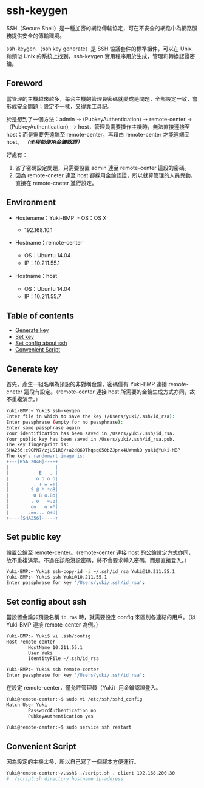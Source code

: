# ssh-keygen

<!--
Secure Shell (SSH) is a cryptographic network protocol for operating network services securely over an unsecured network.
-->
SSH（Secure Shell）是一種加密的網路傳輸協定，可在不安全的網路中為網路服務提供安全的傳輸環境。

<!--
ssh-keygen is a standard component of the Secure Shell (SSH) protocol suite found on Unix and Unix-like computer systems. The ssh-keygen utility is used to generate, manage, and convert authentication keys.
-->
ssh-keygen （ssh key generate）是 SSH 協議套件的標準組件，可以在 Unix 和類似 Unix 的系統上找到。ssh-keygen 實用程序用於生成，管理和轉換認證密鑰。

## Foreword
當管理的主機越來越多，每台主機的管理員密碼就變成是問題，全部設定一致，會形成安全問題；設定不一樣，又得靠工具記。

於是想到了一個方法：admin -> (PubkeyAuthentication) -> remote-center -> （PubkeyAuthentication）-> host，管理員需要操作主機時，無法直接連接至 host；而是需要先遠端至 remote-center，再藉由 remote-center 才能遠端至 host。 ***（全程都使用金鑰認證）***

好處有：
1. 省了密碼設定問題，只需要設置 admin 連至 remote-center 這段的密碼。
2. 因為 remote-cneter 連至 host 都採用金鑰認證，所以就算管理的人員異動，直接在 remote-cneter 進行設定。

## Environment
- Hostename：Yuki-BMP
  - OS：OS X
  - 192.168.10.1
  
- Hostname：remote-center
  - OS：Ubuntu 14.04
  - IP：10.211.55.1
  
- Hostname：host
  - OS：Ubuntu 14.04
  - IP：10.211.55.7

## Table of contents
- [Generate key](generate-key)
- [Set key](set-key)
- [Set config about ssh](Set-config-about-ssh)
- [Convenient Script](convenient-Script)

## Generate key

首先，產生一組名稱為預設的非對稱金鑰，密碼僅有 Yuki-BMP 連接 remote-cneter 這段有設定。（remote-center 連接 host 所需要的金鑰生成方式亦同，故不重複演示。）
```bash
Yuki-BMP:~ Yuki$ ssh-keygen
Enter file in which to save the key (/Users/yuki/.ssh/id_rsa): 
Enter passphrase (empty for no passphrase): 
Enter same passphrase again: 
Your identification has been saved in /Users/yuki/.ssh/id_rsa.
Your public key has been saved in /Users/yuki/.ssh/id_rsa.pub.
The key fingerprint is:
SHA256:c9GPN7/zjUS1R8/+a2dQ69ThqsqO50bZJpnx4UWnmkQ yuki@Yuki-MBP
The key's randomart image is:
+---[RSA 2048]----+
|                 |
|           E . . |
|          o o o o|
|         . + = =+|
|        S @ * *oB|
|         O B o.Bo|
|        . o   =.o|
|        oo   o =*|
|       .==... o+O|
+----[SHA256]-----+
```

## Set public key

設置公鑰至 remote-center。（remote-center 連接 host 的公鑰設定方式亦同，故不重複演示。不過在該段沒設密碼，將不會要求輸入密碼，而是直接登入。）
```bash
Yuki-BMP:~ Yuki$ ssh-copy-id -i ~/.ssh/id_rsa Yuki@10.211.55.1
Yuki-BMP:~ Yuki$ ssh Yuki@10.211.55.1
Enter passphrase for key '/Users/yuki/.ssh/id_rsa': 
```

## Set config about ssh

當設置金鑰非預設名稱 `id_ras` 時，就需要設定 config 來區別各連結的用戶。（以 Yuki-BMP 連接 remote-center 為例。）
```bash
Yuki-BMP:~ Yuki$ vi .ssh/config
Host remote-center
        HostName 10.211.55.1
        User Yuki
        IdentityFile ~/.ssh/id_rsa

Yuki-BMP:~ Yuki$ ssh remote-center
Enter passphrase for key '/Users/yuki/.ssh/id_rsa': 
```

在設定 remote-center，僅允許管理員（Yuki）用金鑰認證登入。
```bash
Yuki@remote-center:~$ sudo vi /etc/ssh/sshd_config
Match User Yuki
        PasswordAuthentication no
        PubkeyAuthentication yes
        
Yuki@remote-center:~$ sudo service ssh restart
```

## Convenient Script

因為設定的主機太多，所以自己寫了一個腳本方便運行。
```bash
Yuki@remote-center:~/.ssh$ ./script.sh . client 192.168.200.30
# ./script.sh directory hostname ip-address
```
